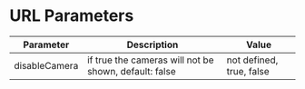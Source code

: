 # URL Parameters

|Parameter|Description|Value|
|---|---|---|
|disableCamera|if true the cameras will not be shown, default: false|not defined, true, false|